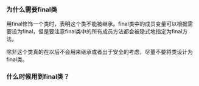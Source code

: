 ### 为什么需要final类

用final修饰一个类时，表明这个类不能被继承。final类中的成员变量可以根据需要设为final，但是要注意final类中的所有成员方法都会被隐式地指定为final方法。

除非这个类真的在以后不会用来继承或者出于安全的考虑，尽量不要将类设计为final类。

### 什么时候用到final类？